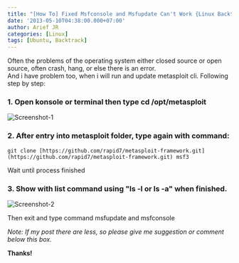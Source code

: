 ```yaml
---
title: "[How To] Fixed Msfconsole and Msfupdate Can't Work {Linux Backtrack}"
date: '2013-05-10T04:38:00.000+07:00'
author: Arief JR
categories: [Linux]
tags: [Ubuntu, Backtrack]
---
```


Often the problems of the operating system either closed source or open source, often crash, hang, or else there is an error.  
And i have problem too, when i will run and update metasploit cli. Following step by step:  
  
### 1. Open konsole or terminal then type cd /opt/metasploit  


![Screenshot-1](https://slackerstsm.files.wordpress.com/2013/05/screenshot-1.png)

  
### 2\. After entry into metasploit folder, type again with command: 

```
git clone [https://github.com/rapid7/metasploit-framework.git](https://github.com/rapid7/metasploit-framework.git) msf3
```
  
Wait until process finished  
  
### 3. Show with list command using "ls -l or ls -a" when finished.  


![Screenshot-2](https://slackerstsm.files.wordpress.com/2013/05/screenshot-2.png)


Then exit and type command msfupdate and msfconsole  
  
  
_Note: If my post there are less, so please give me suggestion or comment below this box._ 

**Thanks!**